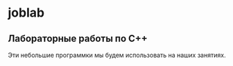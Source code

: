 # joblab
Лабораторные работы по C++
---------------------------
Эти небольшие программки мы будем использовать на наших занятиях.
